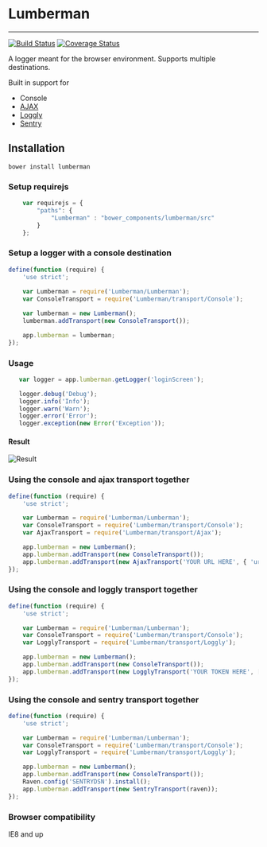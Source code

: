 # Lumberman
--------------

[![Build Status](https://travis-ci.org/opus-online/lumberman.svg?branch=master)](https://travis-ci.org/opus-online/lumberman)
[![Coverage Status](https://coveralls.io/repos/opus-online/lumberman/badge.png?branch=master)](https://coveralls.io/r/opus-online/lumberman?branch=master)

A logger meant for the browser environment. Supports multiple destinations. 

Built in support for
* Console
* [AJAX](#using-the-console-and-ajax-transport-together)
* [Loggly](#using-the-console-and-loggly-transport-together)
* [Sentry](#using-the-console-and-sentry-transport-together)

## Installation
```
bower install lumberman
```

### Setup requirejs
```javascript
    var requirejs = {
        "paths": {
            "Lumberman" : "bower_components/lumberman/src"
        }
    };

```

### Setup a logger with a console destination
```javascript
define(function (require) {
    'use strict';
    
    var Lumberman = require('Lumberman/Lumberman');
    var ConsoleTransport = require('Lumberman/transport/Console');

    var lumberman = new Lumberman();
    lumberman.addTransport(new ConsoleTransport());

    app.lumberman = lumberman;
});
```

### Usage
```javascript
   var logger = app.lumberman.getLogger('loginScreen');

   logger.debug('Debug');
   logger.info('Info');
   logger.warn('Warn');
   logger.error('Error');
   logger.exception(new Error('Exception'));
```
#### Result
![Result](http://puu.sh/8UedZ.png)

### Using the console and ajax transport together
```javascript
define(function (require) {
    'use strict';

    var Lumberman = require('Lumberman/Lumberman');
    var ConsoleTransport = require('Lumberman/transport/Console');
    var AjaxTransport = require('Lumberman/transport/Ajax');

    app.lumberman = new Lumberman();
    app.lumberman.addTransport(new ConsoleTransport());
    app.lumberman.addTransport(new AjaxTransport('YOUR URL HERE', { 'url_arguments_key' : 'value' }));
});
```

### Using the console and loggly transport together
```javascript
define(function (require) {
    'use strict';

    var Lumberman = require('Lumberman/Lumberman');
    var ConsoleTransport = require('Lumberman/transport/Console');
    var LogglyTransport = require('Lumberman/transport/Loggly');

    app.lumberman = new Lumberman();
    app.lumberman.addTransport(new ConsoleTransport());
    app.lumberman.addTransport(new LogglyTransport('YOUR TOKEN HERE', ['loggly', 'tags']));
});
```
### Using the console and sentry transport together
```javascript
define(function (require) {
    'use strict';

    var Lumberman = require('Lumberman/Lumberman');
    var ConsoleTransport = require('Lumberman/transport/Console');
    var LogglyTransport = require('Lumberman/transport/Loggly');

    app.lumberman = new Lumberman();
    app.lumberman.addTransport(new ConsoleTransport());
    Raven.config('SENTRYDSN').install();
    app.lumberman.addTransport(new SentryTransport(raven));
});
```
### Browser compatibility

IE8 and up